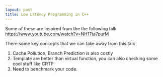 ```yaml
---
layout: post
title: Low Latency Programming in C++
---
```


Some of these are inspired from the the following talk
https://www.youtube.com/watch?v=NH1Tta7purM

There some key concepts that we can take away from this talk
1. Cache Pollution, Branch Prediction is also costly
2. Template are better than virtual function, you can also checking some cool stuff like CRTP
3. Need to benchmark your code.

